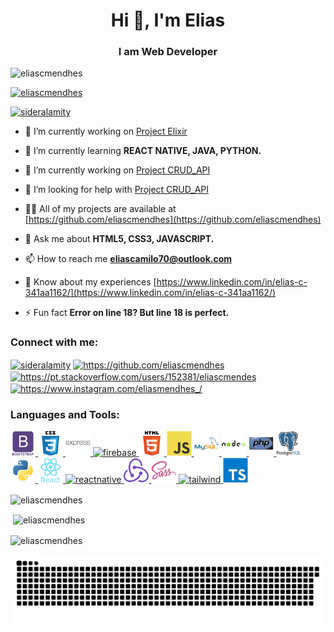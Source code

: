 <h1 align="center">Hi 👋, I'm Elias</h1>
<h3 align="center">I am Web Developer</h3>

<p align="left"> <img src="https://komarev.com/ghpvc/?username=eliascmendhes&label=Profile%20views&color=0e75b6&style=flat" alt="eliascmendhes" /> </p>

<p align="left"> <a href="https://github.com/ryo-ma/github-profile-trophy"><img src="https://github-profile-trophy.vercel.app/?username=eliascmendhes" alt="eliascmendhes" /></a> </p>

<p align="left"> <a href="https://twitter.com/sideralamity" target="blank"><img src="https://img.shields.io/twitter/follow/sideralamity?logo=twitter&style=for-the-badge" alt="sideralamity" /></a> </p>

- 🔭 I’m currently working on [Project Elixir](https://github.com/eliascmendhes/Inmana-Elixir)

- 🌱 I’m currently learning **REACT NATIVE, JAVA, PYTHON.**

- 🔭 I’m currently working on [Project CRUD_API](https://github.com/eliascmendhes/Crud-Front-End)

- 🤝 I’m looking for help with [Project CRUD_API](https://github.com/eliascmendhes/Crud-Front-End)

- 👨‍💻 All of my projects are available at [https://github.com/eliascmendhes](https://github.com/eliascmendhes)

- 💬 Ask me about **HTML5, CSS3, JAVASCRIPT.**

- 📫 How to reach me **eliascamilo70@outlook.com**

- 📄 Know about my experiences [https://www.linkedin.com/in/elias-c-341aa1162/](https://www.linkedin.com/in/elias-c-341aa1162/)

- ⚡ Fun fact **Error on line 18? But line 18 is perfect.**

<h3 align="left">Connect with me:</h3>
<p align="left">
<a href="https://twitter.com/sideralamity" target="blank"><img align="center" src="https://raw.githubusercontent.com/rahuldkjain/github-profile-readme-generator/master/src/images/icons/Social/twitter.svg" alt="sideralamity" height="30" width="40" /></a>
<a href="https://linkedin.com/in/https://github.com/eliascmendhes" target="blank"><img align="center" src="https://raw.githubusercontent.com/rahuldkjain/github-profile-readme-generator/master/src/images/icons/Social/linked-in-alt.svg" alt="https://github.com/eliascmendhes" height="30" width="40" /></a>
<a href="https://stackoverflow.com/users/https://pt.stackoverflow.com/users/152381/eliascmendes" target="blank"><img align="center" src="https://raw.githubusercontent.com/rahuldkjain/github-profile-readme-generator/master/src/images/icons/Social/stack-overflow.svg" alt="https://pt.stackoverflow.com/users/152381/eliascmendes" height="30" width="40" /></a>
<a href="https://instagram.com/https://www.instagram.com/eliasmendhes_/" target="blank"><img align="center" src="https://raw.githubusercontent.com/rahuldkjain/github-profile-readme-generator/master/src/images/icons/Social/instagram.svg" alt="https://www.instagram.com/eliasmendhes_/" height="30" width="40" /></a>
</p>

<h3 align="left">Languages and Tools:</h3>
<p align="left"> <a href="https://getbootstrap.com" target="_blank"> <img src="https://raw.githubusercontent.com/devicons/devicon/master/icons/bootstrap/bootstrap-plain-wordmark.svg" alt="bootstrap" width="40" height="40"/> </a> <a href="https://www.w3schools.com/css/" target="_blank"> <img src="https://raw.githubusercontent.com/devicons/devicon/master/icons/css3/css3-original-wordmark.svg" alt="css3" width="40" height="40"/> </a> <a href="https://expressjs.com" target="_blank"> <img src="https://raw.githubusercontent.com/devicons/devicon/master/icons/express/express-original-wordmark.svg" alt="express" width="40" height="40"/> </a> <a href="https://firebase.google.com/" target="_blank"> <img src="https://www.vectorlogo.zone/logos/firebase/firebase-icon.svg" alt="firebase" width="40" height="40"/> </a> <a href="https://www.w3.org/html/" target="_blank"> <img src="https://raw.githubusercontent.com/devicons/devicon/master/icons/html5/html5-original-wordmark.svg" alt="html5" width="40" height="40"/> </a> <a href="https://developer.mozilla.org/en-US/docs/Web/JavaScript" target="_blank"> <img src="https://raw.githubusercontent.com/devicons/devicon/master/icons/javascript/javascript-original.svg" alt="javascript" width="40" height="40"/> </a> <a href="https://www.mysql.com/" target="_blank"> <img src="https://raw.githubusercontent.com/devicons/devicon/master/icons/mysql/mysql-original-wordmark.svg" alt="mysql" width="40" height="40"/> </a> <a href="https://nodejs.org" target="_blank"> <img src="https://raw.githubusercontent.com/devicons/devicon/master/icons/nodejs/nodejs-original-wordmark.svg" alt="nodejs" width="40" height="40"/> </a> <a href="https://www.php.net" target="_blank"> <img src="https://raw.githubusercontent.com/devicons/devicon/master/icons/php/php-original.svg" alt="php" width="40" height="40"/> </a> <a href="https://www.postgresql.org" target="_blank"> <img src="https://raw.githubusercontent.com/devicons/devicon/master/icons/postgresql/postgresql-original-wordmark.svg" alt="postgresql" width="40" height="40"/> </a> <a href="https://www.python.org" target="_blank"> <img src="https://raw.githubusercontent.com/devicons/devicon/master/icons/python/python-original.svg" alt="python" width="40" height="40"/> </a> <a href="https://reactjs.org/" target="_blank"> <img src="https://raw.githubusercontent.com/devicons/devicon/master/icons/react/react-original-wordmark.svg" alt="react" width="40" height="40"/> </a> <a href="https://reactnative.dev/" target="_blank"> <img src="https://reactnative.dev/img/header_logo.svg" alt="reactnative" width="40" height="40"/> </a> <a href="https://redux.js.org" target="_blank"> <img src="https://raw.githubusercontent.com/devicons/devicon/master/icons/redux/redux-original.svg" alt="redux" width="40" height="40"/> </a> <a href="https://sass-lang.com" target="_blank"> <img src="https://raw.githubusercontent.com/devicons/devicon/master/icons/sass/sass-original.svg" alt="sass" width="40" height="40"/> </a> <a href="https://tailwindcss.com/" target="_blank"> <img src="https://www.vectorlogo.zone/logos/tailwindcss/tailwindcss-icon.svg" alt="tailwind" width="40" height="40"/> </a> <a href="https://www.typescriptlang.org/" target="_blank"> <img src="https://raw.githubusercontent.com/devicons/devicon/master/icons/typescript/typescript-original.svg" alt="typescript" width="40" height="40"/> </a> </p>

<p><img align="center" src="https://github-readme-stats.vercel.app/api/top-langs?username=eliascmendhes&show_icons=true&locale=en&layout=compact" alt="eliascmendhes" /></p>

<p>&nbsp;<img align="center" src="https://github-readme-stats.vercel.app/api?username=eliascmendhes&show_icons=true&locale=en" alt="eliascmendhes" /></p>

<p><img align="center" src="https://github-readme-streak-stats.herokuapp.com/?user=eliascmendhes&" alt="eliascmendhes" /></p>

 ![Snake animation](https://github.com/eliascmendhes/eliascmendhes/blob/output/github-contribution-grid-snake.svg)
</div>
  

  
